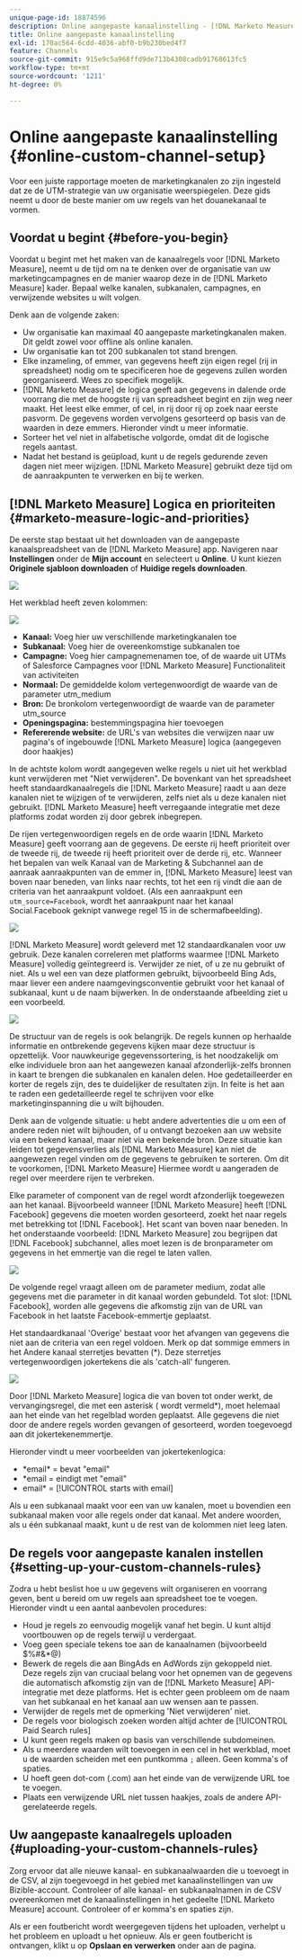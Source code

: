 ```yaml
---
unique-page-id: 18874596
description: Online aangepaste kanaalinstelling - [!DNL Marketo Measure]
title: Online aangepaste kanaalinstelling
exl-id: 170ac564-6cdd-4036-abf0-b9b230bed4f7
feature: Channels
source-git-commit: 915e9c5a968ffd9de713b4308cadb91768613fc5
workflow-type: tm+mt
source-wordcount: '1211'
ht-degree: 0%

---
```


# Online aangepaste kanaalinstelling {#online-custom-channel-setup}

Voor een juiste rapportage moeten de marketingkanalen zo zijn ingesteld dat ze de UTM-strategie van uw organisatie weerspiegelen. Deze gids neemt u door de beste manier om uw regels van het douanekanaal te vormen.

## Voordat u begint {#before-you-begin}

Voordat u begint met het maken van de kanaalregels voor [!DNL Marketo Measure], neemt u de tijd om na te denken over de organisatie van uw marketingcampagnes en de manier waarop deze in de [!DNL Marketo Measure] kader. Bepaal welke kanalen, subkanalen, campagnes, en verwijzende websites u wilt volgen.

Denk aan de volgende zaken:

* Uw organisatie kan maximaal 40 aangepaste marketingkanalen maken. Dit geldt zowel voor offline als online kanalen.
* Uw organisatie kan tot 200 subkanalen tot stand brengen.
* Elke inzameling, of emmer, van gegevens heeft zijn eigen regel (rij in spreadsheet) nodig om te specificeren hoe de gegevens zullen worden georganiseerd. Wees zo specifiek mogelijk.
* [!DNL Marketo Measure] de logica geeft aan gegevens in dalende orde voorrang die met de hoogste rij van spreadsheet begint en zijn weg neer maakt. Het leest elke emmer, of cel, in rij door rij op zoek naar eerste pasvorm. De gegevens worden vervolgens gesorteerd op basis van de waarden in deze emmers. Hieronder vindt u meer informatie.
* Sorteer het vel niet in alfabetische volgorde, omdat dit de logische regels aantast.
* Nadat het bestand is geüpload, kunt u de regels gedurende zeven dagen niet meer wijzigen. [!DNL Marketo Measure] gebruikt deze tijd om de aanraakpunten te verwerken en bij te werken.

## [!DNL Marketo Measure] Logica en prioriteiten {#marketo-measure-logic-and-priorities}

De eerste stap bestaat uit het downloaden van de aangepaste kanaalspreadsheet van de [!DNL Marketo Measure] app. Navigeren naar **Instellingen** onder de **Mijn account** en selecteert u **Online**. U kunt kiezen **Originele sjabloon downloaden** of **Huidige regels downloaden**.

![](assets/1.png)

Het werkblad heeft zeven kolommen:

![](assets/2.png)

* **Kanaal:** Voeg hier uw verschillende marketingkanalen toe
* **Subkanaal:** Voeg hier de overeenkomstige subkanalen toe
* **Campagne:** Voeg hier campagnemenamen toe, of de waarde uit UTMs of Salesforce Campagnes voor [!DNL Marketo Measure] Functionaliteit van activiteiten
* **Normaal:** De gemiddelde kolom vertegenwoordigt de waarde van de parameter utm_medium
* **Bron:** De bronkolom vertegenwoordigt de waarde van de parameter utm_source
* **Openingspagina:** bestemmingspagina hier toevoegen
* **Refererende website:** de URL&#39;s van websites die verwijzen naar uw pagina&#39;s of ingebouwde [!DNL Marketo Measure] logica (aangegeven door haakjes)

In de achtste kolom wordt aangegeven welke regels u niet uit het werkblad kunt verwijderen met &quot;Niet verwijderen&quot;. De bovenkant van het spreadsheet heeft standaardkanaalregels die [!DNL Marketo Measure] raadt u aan deze kanalen niet te wijzigen of te verwijderen, zelfs niet als u deze kanalen niet gebruikt. [!DNL Marketo Measure] heeft verregaande integratie met deze platforms zodat worden zij door gebrek inbegrepen.

De rijen vertegenwoordigen regels en de orde waarin [!DNL Marketo Measure] geeft voorrang aan de gegevens. De eerste rij heeft prioriteit over de tweede rij, de tweede rij heeft prioriteit over de derde rij, etc. Wanneer het bepalen van welk Kanaal van de Marketing &amp; Subchannel aan de aanraak aanraakpunten van de emmer in, [!DNL Marketo Measure] leest van boven naar beneden, van links naar rechts, tot het een rij vindt die aan de criteria van het aanraakpunt voldoet. (Als een aanraakpunt een `utm_source=Facebook`, wordt het aanraakpunt naar het kanaal Social.Facebook geknipt vanwege regel 15 in de schermafbeelding).

![](assets/3.png)

[!DNL Marketo Measure] wordt geleverd met 12 standaardkanalen voor uw gebruik. Deze kanalen correleren met platforms waarmee [!DNL Marketo Measure] volledig geïntegreerd is. Verwijder ze niet, of u ze nu gebruikt of niet. Als u wel een van deze platformen gebruikt, bijvoorbeeld Bing Ads, maar liever een andere naamgevingsconventie gebruikt voor het kanaal of subkanaal, kunt u de naam bijwerken. In de onderstaande afbeelding ziet u een voorbeeld.

![](assets/4.png)

De structuur van de regels is ook belangrijk. De regels kunnen op herhaalde informatie en ontbrekende gegevens kijken maar deze structuur is opzettelijk. Voor nauwkeurige gegevenssortering, is het noodzakelijk om elke individuele bron aan het aangewezen kanaal afzonderlijk-zelfs bronnen in kaart te brengen die subkanalen en kanalen delen. Hoe gedetailleerder en korter de regels zijn, des te duidelijker de resultaten zijn. In feite is het aan te raden een gedetailleerde regel te schrijven voor elke marketinginspanning die u wilt bijhouden.

Denk aan de volgende situatie: u hebt andere advertenties die u om een of andere reden niet wilt bijhouden, of u ontvangt bezoeken aan uw website via een bekend kanaal, maar niet via een bekende bron. Deze situatie kan leiden tot gegevensverlies als [!DNL Marketo Measure] kan niet de aangewezen regel vinden om de gegevens te gebruiken te sorteren. Om dit te voorkomen, [!DNL Marketo Measure] Hiermee wordt u aangeraden de regel over meerdere rijen te verbreken.

Elke parameter of component van de regel wordt afzonderlijk toegewezen aan het kanaal. Bijvoorbeeld wanneer [!DNL Marketo Measure] heeft [!DNL Facebook] gegevens die moeten worden gesorteerd, zoekt het naar regels met betrekking tot [!DNL Facebook]. Het scant van boven naar beneden. In het onderstaande voorbeeld: [!DNL Marketo Measure] zou begrijpen dat [!DNL Facebook] subchannel, alles moet lezen is de bronparameter om gegevens in het emmertje van die regel te laten vallen.

![](assets/5.png)

De volgende regel vraagt alleen om de parameter medium, zodat alle gegevens met die parameter in dit kanaal worden gebundeld. Tot slot: [!DNL Facebook], worden alle gegevens die afkomstig zijn van de URL van Facebook in het laatste Facebook-emmertje geplaatst.

Het standaardkanaal &#39;Overige&#39; bestaat voor het afvangen van gegevens die niet aan de criteria van een regel voldoen. Merk op dat sommige emmers in het Andere kanaal sterretjes bevatten (&#42;). Deze sterretjes vertegenwoordigen jokertekens die als &#39;catch-all&#39; fungeren.

![](assets/6.png)

Door [!DNL Marketo Measure] logica die van boven tot onder werkt, de vervangingsregel, die met een asterisk ( wordt vermeld&#42;), moet helemaal aan het einde van het regelblad worden geplaatst. Alle gegevens die niet door de andere regels worden gevangen of gesorteerd, worden toegevoegd aan dit jokertekenemmertje.

Hieronder vindt u meer voorbeelden van jokertekenlogica:

* &#42;email&#42; = bevat &quot;email&quot;
* &#42;email = eindigt met &quot;email&quot;
* email&#42; = [!UICONTROL starts with email]

Als u een subkanaal maakt voor een van uw kanalen, moet u bovendien een subkanaal maken voor alle regels onder dat kanaal. Met andere woorden, als u één subkanaal maakt, kunt u de rest van de kolommen niet leeg laten.

## De regels voor aangepaste kanalen instellen {#setting-up-your-custom-channels-rules}

Zodra u hebt beslist hoe u uw gegevens wilt organiseren en voorrang geven, bent u bereid om uw regels aan spreadsheet toe te voegen. Hieronder vindt u een aantal aanbevolen procedures:

* Houd je regels zo eenvoudig mogelijk vanaf het begin. U kunt altijd voortbouwen op de regels terwijl u verdergaat.
* Voeg geen speciale tekens toe aan de kanaalnamen (bijvoorbeeld $%#&amp;&#42;@)
* Bewerk de regels die aan BingAds en AdWords zijn gekoppeld niet. Deze regels zijn van cruciaal belang voor het opnemen van de gegevens die automatisch afkomstig zijn van de [!DNL Marketo Measure] API-integratie met deze platforms. Het is echter geen probleem om de naam van het subkanaal en het kanaal aan uw wensen aan te passen.
* Verwijder de regels met de opmerking &#39;Niet verwijderen&#39; niet.
* De regels voor biologisch zoeken worden altijd achter de [!UICONTROL Paid Search rules]
* U kunt geen regels maken op basis van verschillende subdomeinen.
* Als u meerdere waarden wilt toevoegen in een cel in het werkblad, moet u de waarden scheiden met een puntkomma `;` alleen. Geen komma&#39;s of spaties.
* U hoeft geen dot-com (.com) aan het einde van de verwijzende URL toe te voegen.
* Plaats een verwijzende URL niet tussen haakjes, zoals de andere API-gerelateerde regels.

## Uw aangepaste kanaalregels uploaden {#uploading-your-custom-channels-rules}

Zorg ervoor dat alle nieuwe kanaal- en subkanaalwaarden die u toevoegt in de CSV, al zijn toegevoegd in het gebied met kanaalinstellingen van uw Bizible-account. Controleer of alle kanaal- en subkanaalnamen in de CSV overeenkomen met de kanaalinstellingen in het gedeelte [!DNL Marketo Measure] account. Controleer of er komma&#39;s en spaties zijn.

Als er een foutbericht wordt weergegeven tijdens het uploaden, verhelpt u het probleem en uploadt u het opnieuw. Als er geen foutbericht is ontvangen, klikt u op **Opslaan en verwerken** onder aan de pagina.
